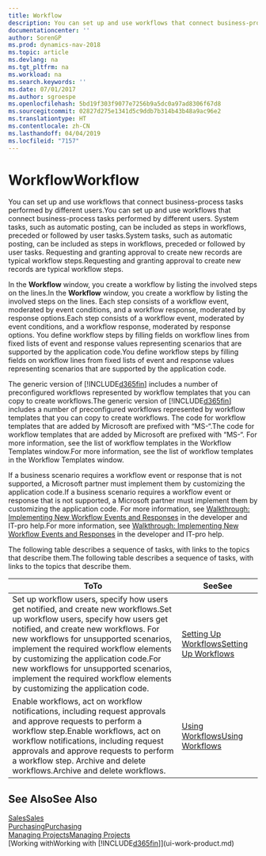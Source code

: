 ```yaml
---
title: Workflow
description: You can set up and use workflows that connect business-process tasks performed by different users. System tasks, such as automatic posting, can be included as steps in workflows, preceded or followed by user tasks. Requesting and granting approval to create new records are typical workflow steps.
documentationcenter: ''
author: SorenGP
ms.prod: dynamics-nav-2018
ms.topic: article
ms.devlang: na
ms.tgt_pltfrm: na
ms.workload: na
ms.search.keywords: ''
ms.date: 07/01/2017
ms.author: sgroespe
ms.openlocfilehash: 5bd19f303f9077e7256b9a5dc0a97ad8306f67d8
ms.sourcegitcommit: 02827d275e1341d5c9ddb7b314b43b48a9ac96e2
ms.translationtype: HT
ms.contentlocale: zh-CN
ms.lasthandoff: 04/04/2019
ms.locfileid: "7157"
---
```

# <a name="workflow"></a><span data-ttu-id="6ccc4-105">Workflow</span><span class="sxs-lookup"><span data-stu-id="6ccc4-105">Workflow</span></span>
<span data-ttu-id="6ccc4-106">You can set up and use workflows that connect business-process tasks performed by different users.</span><span class="sxs-lookup"><span data-stu-id="6ccc4-106">You can set up and use workflows that connect business-process tasks performed by different users.</span></span> <span data-ttu-id="6ccc4-107">System tasks, such as automatic posting, can be included as steps in workflows, preceded or followed by user tasks.</span><span class="sxs-lookup"><span data-stu-id="6ccc4-107">System tasks, such as automatic posting, can be included as steps in workflows, preceded or followed by user tasks.</span></span> <span data-ttu-id="6ccc4-108">Requesting and granting approval to create new records are typical workflow steps.</span><span class="sxs-lookup"><span data-stu-id="6ccc4-108">Requesting and granting approval to create new records are typical workflow steps.</span></span>  

 <span data-ttu-id="6ccc4-109">In the **Workflow** window, you create a workflow by listing the involved steps on the lines.</span><span class="sxs-lookup"><span data-stu-id="6ccc4-109">In the **Workflow** window, you create a workflow by listing the involved steps on the lines.</span></span> <span data-ttu-id="6ccc4-110">Each step consists of a workflow event, moderated by event conditions, and a workflow response, moderated by response options.</span><span class="sxs-lookup"><span data-stu-id="6ccc4-110">Each step consists of a workflow event, moderated by event conditions, and a workflow response, moderated by response options.</span></span> <span data-ttu-id="6ccc4-111">You define workflow steps by filling fields on workflow lines from fixed lists of event and response values representing scenarios that are supported by the application code.</span><span class="sxs-lookup"><span data-stu-id="6ccc4-111">You define workflow steps by filling fields on workflow lines from fixed lists of event and response values representing scenarios that are supported by the application code.</span></span>  

 <span data-ttu-id="6ccc4-112">The generic version of [!INCLUDE[d365fin](includes/d365fin_md.md)] includes a number of preconfigured workflows represented by workflow templates that you can copy to create workflows.</span><span class="sxs-lookup"><span data-stu-id="6ccc4-112">The generic version of [!INCLUDE[d365fin](includes/d365fin_md.md)] includes a number of preconfigured workflows represented by workflow templates that you can copy to create workflows.</span></span> <span data-ttu-id="6ccc4-113">The code for workflow templates that are added by Microsoft are prefixed with “MS-“.</span><span class="sxs-lookup"><span data-stu-id="6ccc4-113">The code for workflow templates that are added by Microsoft are prefixed with “MS-“.</span></span> <span data-ttu-id="6ccc4-114">For more information, see the list of workflow templates in the Workflow Templates window.</span><span class="sxs-lookup"><span data-stu-id="6ccc4-114">For more information, see the list of workflow templates in the Workflow Templates window.</span></span>  

 <span data-ttu-id="6ccc4-115">If a business scenario requires a workflow event or response that is not supported, a Microsoft partner must implement them by customizing the application code.</span><span class="sxs-lookup"><span data-stu-id="6ccc4-115">If a business scenario requires a workflow event or response that is not supported, a Microsoft partner must implement them by customizing the application code.</span></span> <span data-ttu-id="6ccc4-116">For more information, see [Walkthrough: Implementing New Workflow Events and Responses](/dynamics_nav/Walkthrough--Implementing-New-Workflow-Events-and-Responses) in the developer and IT-pro help.</span><span class="sxs-lookup"><span data-stu-id="6ccc4-116">For more information, see [Walkthrough: Implementing New Workflow Events and Responses](/dynamics_nav/Walkthrough--Implementing-New-Workflow-Events-and-Responses) in the developer and IT-pro help.</span></span>  

 <span data-ttu-id="6ccc4-117">The following table describes a sequence of tasks, with links to the topics that describe them.</span><span class="sxs-lookup"><span data-stu-id="6ccc4-117">The following table describes a sequence of tasks, with links to the topics that describe them.</span></span>  

|**<span data-ttu-id="6ccc4-118">To</span><span class="sxs-lookup"><span data-stu-id="6ccc4-118">To</span></span>**|**<span data-ttu-id="6ccc4-119">See</span><span class="sxs-lookup"><span data-stu-id="6ccc4-119">See</span></span>**|  
|------------|-------------|  
|<span data-ttu-id="6ccc4-120">Set up workflow users, specify how users get notified, and create new workflows.</span><span class="sxs-lookup"><span data-stu-id="6ccc4-120">Set up workflow users, specify how users get notified, and create new workflows.</span></span> <span data-ttu-id="6ccc4-121">For new workflows for unsupported scenarios, implement the required workflow elements by customizing the application code.</span><span class="sxs-lookup"><span data-stu-id="6ccc4-121">For new workflows for unsupported scenarios, implement the required workflow elements by customizing the application code.</span></span>|[<span data-ttu-id="6ccc4-122">Setting Up Workflows</span><span class="sxs-lookup"><span data-stu-id="6ccc4-122">Setting Up Workflows</span></span>](across-set-up-workflows.md)|  
|<span data-ttu-id="6ccc4-123">Enable workflows, act on workflow notifications, including request approvals and approve requests to perform a workflow step.</span><span class="sxs-lookup"><span data-stu-id="6ccc4-123">Enable workflows, act on workflow notifications, including request approvals and approve requests to perform a workflow step.</span></span> <span data-ttu-id="6ccc4-124">Archive and delete workflows.</span><span class="sxs-lookup"><span data-stu-id="6ccc4-124">Archive and delete workflows.</span></span>|[<span data-ttu-id="6ccc4-125">Using Workflows</span><span class="sxs-lookup"><span data-stu-id="6ccc4-125">Using Workflows</span></span>](across-use-workflows.md)|  

## <a name="see-also"></a><span data-ttu-id="6ccc4-126">See Also</span><span class="sxs-lookup"><span data-stu-id="6ccc4-126">See Also</span></span>  
[<span data-ttu-id="6ccc4-127">Sales</span><span class="sxs-lookup"><span data-stu-id="6ccc4-127">Sales</span></span>](sales-manage-sales.md)  
[<span data-ttu-id="6ccc4-128">Purchasing</span><span class="sxs-lookup"><span data-stu-id="6ccc4-128">Purchasing</span></span>](purchasing-manage-purchasing.md)  
[<span data-ttu-id="6ccc4-129">Managing Projects</span><span class="sxs-lookup"><span data-stu-id="6ccc4-129">Managing Projects</span></span>](projects-manage-projects.md)  
[<span data-ttu-id="6ccc4-130">Working with</span><span class="sxs-lookup"><span data-stu-id="6ccc4-130">Working with</span></span> [!INCLUDE[d365fin](includes/d365fin_md.md)]](ui-work-product.md)
